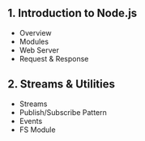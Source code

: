 ## 1. Introduction to Node.js
 - Overview
 - Modules
 - Web Server
 - Request & Response

## 2. Streams & Utilities
 - Streams
 - Publish/Subscribe Pattern
 - Events
 - FS Module